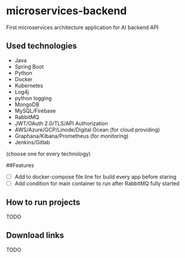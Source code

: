 # microservices-backend
First microservices architecture application for AI backend API

## Used technologies
- Java
- Spring Boot
- Python
- Docker
- Kubernetes
- Log4j
- python logging
- MongoDB
- MySQL/Firebase
- RabbitMQ
- JWT/OAuth 2.0/TLS/API Authorization
- AWS/Azure/GCP/Linode/Digital Ocean (for cloud providing)
- Graphana/Kibana/Prometheus (for monitoring)
- Jenkins/Gitlab

(choose one for every technology)

##Features
- [ ] Add to docker-compose file line for build every app before staring
- [ ] Add condition for main container to run after RabbitMQ fully started

## How to run projects
TODO

## Download links
TODO
